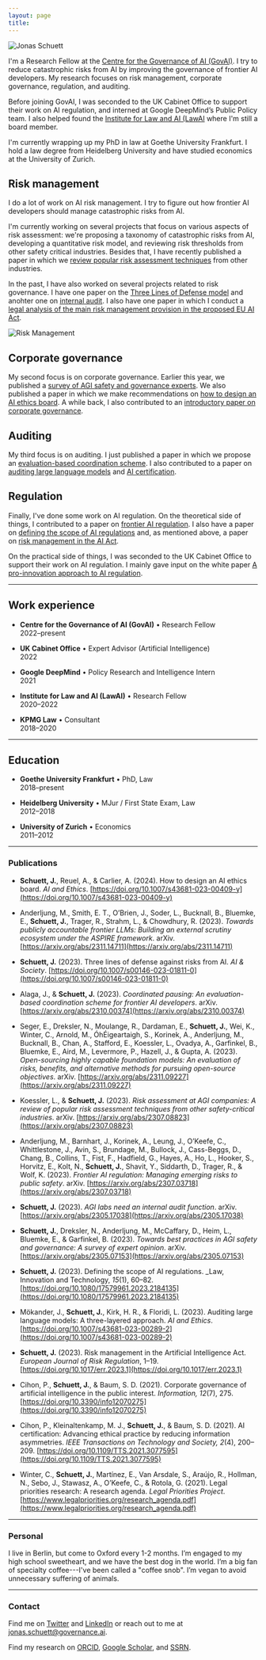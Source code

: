 ```yaml
---
layout: page
title:
---
```


![Jonas Schuett](/jonasschuett.jpg "Jonas Schuett")

I'm a Research Fellow at the [Centre for the Governance of AI (GovAI)](https://www.governance.ai/). I try to reduce catastrophic risks from AI by improving the governance of frontier AI developers. My research focuses on risk management, corporate governance, regulation, and auditing.

Before joining GovAI, I was seconded to the UK Cabinet Office to support their work on AI regulation, and interned at Google DeepMind’s Public Policy team. I also helped found the [Institute for Law and AI (LawAI](https://law-ai.org/) where I'm still a board member.

I'm currently wrapping up my PhD in law at Goethe University Frankfurt. I hold a law degree from Heidelberg University and have studied economics at the University of Zurich.


## Risk management

I do a lot of work on AI risk management. I try to figure out how frontier AI developers should manage catastrophic risks from AI.

I'm currently working on several projects that focus on various aspects of risk assessment: we're proposing a taxonomy of catastrophic risks from AI, developing a quantitative risk model, and reviewing risk thresholds from other safety critical industries. Besides that, I have recently published a paper in which we [review popular risk assessment techniques](https://arxiv.org/abs/2307.08823) from other industries.

In the past, I have also worked on several projects related to risk governance. I have one paper on the [Three Lines of Defense model](https://arxiv.org/abs/2212.08364) and anohter one on [internal audit](https://arxiv.org/abs/2305.17038). I also have one paper in which I conduct a [legal analysis of the main risk management provision in the proposed EU AI Act](https://doi.org/10.1017/err.2023.1).

![Risk Management](/risk_management.jpg "Risk Management")


## Corporate governance

My second focus is on corporate governance. Earlier this year, we published a [survey of AGI safety and governance experts](https://arxiv.org/abs/2305.07153). We also published a paper in which we make recommendations on [how to design an AI ethics board](https://arxiv.org/abs/2304.07249). A while back, I also contributed to an [introductory paper on corporate governance](https://doi.org/10.3390/info12070275).


## Auditing

My third focus is on auditing. I just published a paper in which we propose an [evaluation-based coordination scheme](https://arxiv.org/abs/2310.00374). I also contributed to a paper on [auditing large language models](https://doi.org/10.1007/s43681-023-00289-2) and [AI certification](https://doi.org/10.1109/TTS.2021.3077595).


## Regulation

Finally, I've done some work on AI regulation. On the theoretical side of things, I contributed to a paper on [frontier AI regulation](https://arxiv.org/abs/2307.03718). I also have a paper on [defining the scope of AI regulations](https://doi.org/10.1080/17579961.2023.2184135) and, as mentioned above, a paper on [risk management in the AI Act](https://doi.org/10.1017/err.2023.1).

On the practical side of things, I was seconded to the UK Cabinet Office to support their work on AI regulation. I mainly gave input on the white paper [A pro-innovation approach to AI regulation](https://www.gov.uk/government/publications/ai-regulation-a-pro-innovation-approach/white-paper).

---

## Work experience

- **Centre for the Governance of AI (GovAI)** • Research Fellow <br>
2022–present

- **UK Cabinet Office** • Expert Advisor (Artificial Intelligence) <br>
2022

- **Google DeepMind** • Policy Research and Intelligence Intern <br>
2021

- **Institute for Law and AI (LawAI)** • Research Fellow <br>
2020–2022

- **KPMG Law** • Consultant <br>
2018–2020

---

## Education

- **Goethe University Frankfurt** • PhD, Law <br>
2018–present

- **Heidelberg University** • MJur / First State Exam, Law <br>
2012–2018

- **University of Zurich** • Economics <br>
2011–2012

---

### Publications

- **Schuett, J.**, Reuel, A., & Carlier, A. (2024). How to design an AI ethics board. _AI and Ethics_. [https://doi.org/10.1007/s43681-023-00409-y](https://doi.org/10.1007/s43681-023-00409-y)

- Anderljung, M., Smith, E. T., O’Brien, J., Soder, L., Bucknall, B., Bluemke, E., **Schuett, J.**, Trager, R., Strahm, L., & Chowdhury, R. (2023). _Towards publicly accountable frontier LLMs: Building an external scrutiny ecosystem under the ASPIRE framework_. arXiv. [https://arxiv.org/abs/2311.14711](https://arxiv.org/abs/2311.14711)

- **Schuett, J.** (2023). Three lines of defense against risks from AI. _AI & Society_. [https://doi.org/10.1007/s00146-023-01811-0](https://doi.org/10.1007/s00146-023-01811-0)

- Alaga, J., & **Schuett, J.** (2023). _Coordinated pausing: An evaluation-based coordination scheme for frontier AI developers_. arXiv. [https://arxiv.org/abs/2310.00374](https://arxiv.org/abs/2310.00374)

- Seger, E., Dreksler, N., Moulange, R., Dardaman, E., **Schuett, J.**, Wei, K., Winter, C., Arnold, M., ÓhÉigeartaigh, S., Korinek, A., Anderljung, M., Bucknall, B., Chan, A., Stafford, E., Koessler, L., Ovadya, A., Garfinkel, B., Bluemke, E., Aird, M., Levermore, P., Hazell, J., & Gupta, A. (2023). _Open-sourcing highly capable foundation models: An evaluation of risks, benefits, and alternative methods for pursuing open-source objectives_. arXiv. [https://arxiv.org/abs/2311.09227](https://arxiv.org/abs/2311.09227)

- Koessler, L., & **Schuett, J.** (2023). _Risk assessment at AGI companies: A review of popular risk assessment techniques from other safety-critical industries_. arXiv. [https://arxiv.org/abs/2307.08823](https://arxiv.org/abs/2307.08823)

- Anderljung, M., Barnhart, J., Korinek, A., Leung, J., O’Keefe, C., Whittlestone, J., Avin, S., Brundage, M., Bullock, J., Cass-Beggs, D., Chang, B., Collins, T., Fist, F., Hadfield, G., Hayes, A., Ho, L., Hooker, S., Horvitz, E., Kolt, N., **Schuett, J.**, Shavit, Y., Siddarth, D., Trager, R., & Wolf, K. (2023). _Frontier AI regulation: Managing emerging risks to public safety_. arXiv. [https://arxiv.org/abs/2307.03718](https://arxiv.org/abs/2307.03718)

- **Schuett, J.** (2023). _AGI labs need an internal audit function_. arXiv. [https://arxiv.org/abs/2305.17038](https://arxiv.org/abs/2305.17038)

- **Schuett, J.**, Dreksler, N., Anderljung, M., McCaffary, D., Heim, L., Bluemke, E., & Garfinkel, B. (2023). _Towards best practices in AGI safety and governance: A survey of expert opinion_. arXiv. [https://arxiv.org/abs/2305.07153](https://arxiv.org/abs/2305.07153)

- **Schuett, J.** (2023). Defining the scope of AI regulations. _Law, Innovation and Technology, _15_(1), 60–82. [https://doi.org/10.1080/17579961.2023.2184135](https://doi.org/10.1080/17579961.2023.2184135)

- Mökander, J., **Schuett, J.**, Kirk, H. R., & Floridi, L. (2023). Auditing large language models: A three-layered approach. _AI and Ethics_. [https://doi.org/10.1007/s43681-023-00289-2](https://doi.org/10.1007/s43681-023-00289-2)

- **Schuett, J.** (2023). Risk management in the Artificial Intelligence Act. _European Journal of Risk Regulation_, 1–19. [https://doi.org/10.1017/err.2023.1](https://doi.org/10.1017/err.2023.1)

- Cihon, P., **Schuett, J.**, & Baum, S. D. (2021). Corporate governance of artificial intelligence in the public interest. _Information, 12_(7), 275. [https://doi.org/10.3390/info12070275](https://doi.org/10.3390/info12070275)

- Cihon, P., Kleinaltenkamp, M. J., **Schuett, J.**, & Baum, S. D. (2021). AI certification: Advancing ethical practice by reducing information asymmetries. _IEEE Transactions on Technology and Society, 2_(4), 200–209. [https://doi.org/10.1109/TTS.2021.3077595](https://doi.org/10.1109/TTS.2021.3077595)

- Winter, C., **Schuett, J.**, Martínez, E., Van Arsdale, S., Araújo, R., Hollman, N., Sebo, J., Stawasz, A., O’Keefe, C., & Rotola, G. (2021). Legal priorities research: A research agenda. _Legal Priorities Project_. [https://www.legalpriorities.org/research_agenda.pdf](https://www.legalpriorities.org/research_agenda.pdf)

---

### Personal

I live in Berlin, but come to Oxford every 1-2 months. I’m engaged to my high school sweetheart, and we have the best dog in the world. I’m a big fan of specialty coffee---I've been called a "coffee snob". I’m vegan to avoid unnecessary suffering of animals.

---

### Contact

Find me on [Twitter](https://twitter.com/jonasschuett) and [LinkedIn](https://www.linkedin.com/in/jonasschuett) or reach out to me at [jonas.schuett@governance.ai](mailto:jonas.schuett@governance.ai).

Find my research on [ORCID](https://orcid.org/0000-0001-7154-5049), [Google Scholar](https://scholar.google.com/citations?user=iZXltDgAAAAJ&hl=en&oi=ao), and [SSRN](https://papers.ssrn.com/sol3/cf_dev/AbsByAuth.cfm?per_id=3705327).
